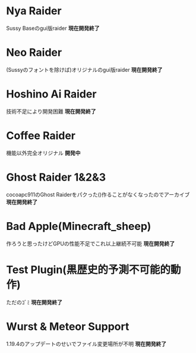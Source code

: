 # Nya Raider
Sussy Baseのgui版raider  **現在開発終了**

# Neo Raider
(Sussyのフォントを除けば)オリジナルのgui版raider  **現在開発終了**

# Hoshino Ai Raider
技術不足により開発困難  **現在開発終了**

# Coffee Raider
機能以外完全オリジナル **開発中**

# Ghost Raider 1&2&3
cocoapc911のGhost Raiderをパクった()作ることがなくなったのでアーカイブ  **現在開発終了**

# Bad Apple(Minecraft_sheep)
作ろうと思ったけどGPUの性能不足でこれ以上継続不可能   **現在開発終了**

# Test Plugin(黒歴史的予測不可能的動作)
ただのｺﾞﾐ  **現在開発終了**

# Wurst & Meteor Support
1.19.4のアップデートのせいでファイル変更場所が不明   **現在開発終了**
